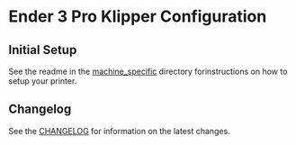 # Ender 3 Pro Klipper Configuration

## Initial Setup

See the readme in the [machine_specific](./config/machine_specific/README.md) 
directory forinstructions on how to setup your printer.

## Changelog

See the [CHANGELOG](./CHANGELOG.md) for information on the latest changes.
